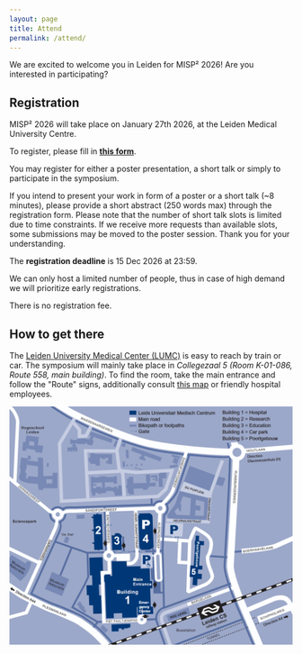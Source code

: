 ```yaml
---
layout: page
title: Attend
permalink: /attend/
---
```


We are excited to welcome you in Leiden for MISP² 2026! Are you interested in participating?

## Registration

MISP² 2026 will take place on January 27th 2026, at the Leiden Medical University Centre.

To register, please fill in [__this form__](https://forms.gle/SYx6ZPJWLxLQ6UtU7).

You may register for either a poster presentation, a short talk or simply to participate in the symposium.

If you intend to present your work in form of a poster or a short talk (~8 minutes), please provide a short abstract (250 words max) through the registration form.
Please note that the number of short talk slots is limited due to time constraints. If we receive more requests than available slots, some submissions may be moved to the poster session. Thank you for your understanding.

The __registration deadline__ is 15 Dec 2026 at 23:59.

We can only host a limited number of people, thus in case of high demand we will prioritize early registrations.

There is no registration fee.

## How to get there

The [Leiden University Medical Center (LUMC)](https://www.lumc.nl/en/) is easy to reach by train or car.
The symposium will mainly take place in _Collegezaal 5 (Room K-01-086, Route 558, main building)_.
To find the room, take the main entrance and follow the "Route" signs, additionally consult [this map](https://www.lumc.nl/siteassets/over-het-lumc/contact-algemeen/bestanden/lumc-routekaart-hoofdgebouw.pdf) or friendly hospital employees.

<div style="text-align: center; margin-bottom: 20px;">
    <img src="/assets/images/2026/plattegrond_lumc_eng.png" alt="Reaching LUMC by train or car" style="width: 600px;" />
</div>

